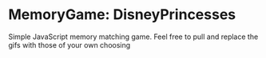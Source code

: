 # MemoryGame: DisneyPrincesses

Simple JavaScript memory matching game. 
Feel free to pull and replace the gifs with those of your own choosing
